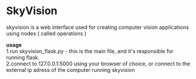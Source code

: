 # SkyVision
skyvision is a web interface used for creating computer vision applications using nodes ( called operations )

**usage**  
1.run skyvision_flask.py - this is the main file, and it's responsible for running flask.  
2.connect to 127.0.0.1:5000 using your browser of choice, or connect to the external ip adress of the computer running skyvision
